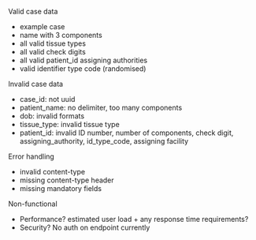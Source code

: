 Valid case data
* example case
* name with 3 components
* all valid tissue types
* all valid check digits
* all valid patient_id assigning authorities
* valid identifier type code (randomised)

Invalid case data
* case_id: not uuid
* patient_name: no delimiter, too many components
* dob: invalid formats
* tissue_type: invalid tissue type
* patient_id: invalid ID number, number of components, check digit, assigning_authority, id_type_code, assigning facility 

Error handling
* invalid content-type 
* missing content-type header
* missing mandatory fields

Non-functional
* Performance? estimated user load + any response time requirements?
* Security? No auth on endpoint currently